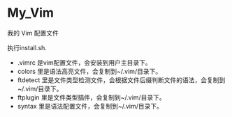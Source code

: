 My_Vim
======

我的 Vim 配置文件

执行install.sh.

* .vimrc 是vim配置文件，会安装到用户主目录下。
* colors 里是语法高亮文件，会复制到~/.vim/目录下。
* ftdetect 里是文件类型检测文件，会根据文件后缀判断文件的语法，会复制到~/.vim/目录下。
* ftplugin 里是文件类型插件，会复制到~/.vim/目录下。
* syntax 里是语法配置文件，会复制到~/.vim/目录下。
